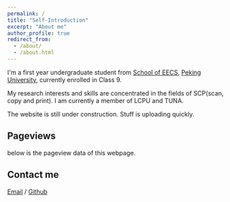```yaml
---
permalink: /
title: "Self-Introduction"
excerpt: "About me"
author_profile: true
redirect_from: 
  - /about/
  - /about.html
---
```


I'm a first year undergraduate student from [School of EECS](https://eecs.pku.edu.cn/), [Peking University](https://www.pku.edu.cn/), currently enrolled in Class 9.  

My research interests and skills are concentrated in the fields of SCP(scan, copy and print). I am currently a member of LCPU and TUNA.  <!--My research interest includes computer vision, computer graphics, machine learning, and computational photography.-->

<!--I am very fortunate to be advised by [Prof. XXX](https://www.XXX.com/) of XXX Lab from [School of Computer Science](https://cs.pku.edu.cn/), Peking University. I was advised by [Prof. XX](https://XXX.pku.edu.cn/) from [School of Computer Science](https://cs.pku.edu.cn/), Peking University.-->

<!--You can find my CV here: [Curriculum Vitae](../assets/Curriculum_Vitae.pdf).-->

The website is still under construction. Stuff is uploading quickly.

<h2>Pageviews</h2>
below is the pageview data of this webpage.   
<script type="text/javascript" id="mapmyvisitors" src="//mapmyvisitors.com/map.js?d=3eEvje6ZFC5-l_PwmgFYx4D_jLFNzrW3K9R9vNm3buM&cl=ffffff&w=a"></script>
<h2>Contact me</h2>


[Email](mailto:xuanchengliu25@stu.pku.edu.cn) / [Github](https://github.com/gE0650)

